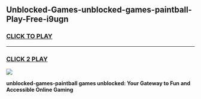 
## Unblocked-Games-unblocked-games-paintball-Play-Free-i9ugn
<h3>
<a href="https://premium76.site?title=unblocked-games-paintball&ref=10A">CLICK TO PLAY</a></h3>
<hr>

<h3>
<a href="https://premium76.site?title=unblocked-games-paintball&ref=10A">CLICK 2 PLAY</a>
  
</h3>

<a href="https://premium76.site?title=unblocked-games-paintball&ref=10A"><img src="https://clearcache.store/games.png"></a>


**unblocked-games-paintball games unblocked: Your Gateway to Fun and Accessible Online Gaming**
